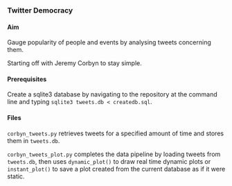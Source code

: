 ### Twitter Democracy


#### Aim

Gauge popularity of people and events by analysing tweets concerning them.

Starting off with Jeremy Corbyn to stay simple.


#### Prerequisites

Create a sqlite3 database by navigating to the repository at the command line and typing `sqlite3 tweets.db < createdb.sql`.


#### Files

`corbyn_tweets.py` retrieves tweets for a specified amount of time and stores them in `tweets.db`.

`corbyn_tweets_plot.py` completes the data pipeline by loading tweets from `tweets.db`, then uses `dynamic_plot()` to draw real time dynamic plots or `instant_plot()` to save a plot created from the current database as if it were static.
